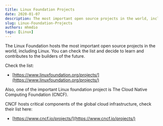 ```yaml
---
title: Linux Foundation Projects
date: 2020-01-07
description: The most important open source projects in the world, including Linux.
slug: Linux-Foundation-Projects
authors: mhmdio
tags: [Linux]
---
```


The Linux Foundation hosts the most important open source projects in the world, including Linux. You can check the list and decide to learn and contributes to the builders of the future.
<!--truncate-->

Check the list:

- [https://www.linuxfoundation.org/projects/](https://www.linuxfoundation.org/projects/)

Also, one of the important Linux foundation project is The Cloud Native Computing Foundation (CNCF).

CNCF hosts critical components of the global cloud infrastructure, check their list here:

- [https://www.cncf.io/projects/](https://www.cncf.io/projects/)
